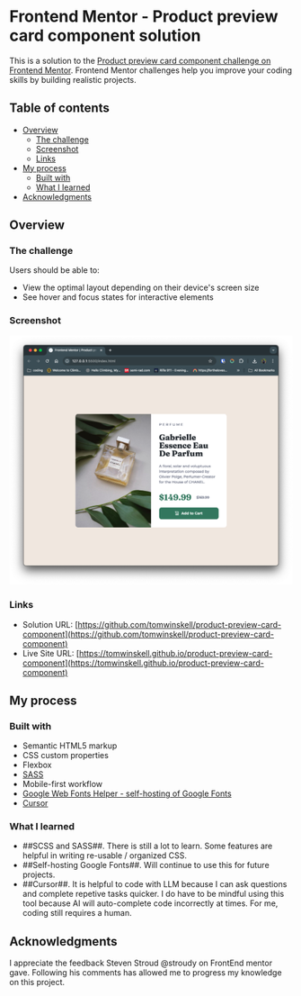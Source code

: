 # Frontend Mentor - Product preview card component solution

This is a solution to the [Product preview card component challenge on Frontend Mentor](https://www.frontendmentor.io/challenges/product-preview-card-component-GO7UmttRfa). Frontend Mentor challenges help you improve your coding skills by building realistic projects.

## Table of contents

- [Overview](#overview)
  - [The challenge](#the-challenge)
  - [Screenshot](#screenshot)
  - [Links](#links)
- [My process](#my-process)
  - [Built with](#built-with)
  - [What I learned](#what-i-learned)
- [Acknowledgments](#acknowledgments)

## Overview

### The challenge

Users should be able to:

- View the optimal layout depending on their device's screen size
- See hover and focus states for interactive elements

### Screenshot

![Screenshot 2024-09-26.png](https://raw.githubusercontent.com/tomwinskell/product-preview-card-component/refs/heads/main/Screenshot%202024-09-26.png)

### Links

- Solution URL: [https://github.com/tomwinskell/product-preview-card-component](https://github.com/tomwinskell/product-preview-card-component)
- Live Site URL: [https://tomwinskell.github.io/product-preview-card-component](https://tomwinskell.github.io/product-preview-card-component)

## My process

### Built with

- Semantic HTML5 markup
- CSS custom properties
- Flexbox
- [SASS](https://sass-lang.com/)
- Mobile-first workflow
- [Google Web Fonts Helper - self-hosting of Google Fonts](https://gwfh.mranftl.com/fonts)
- [Cursor](https://www.cursor.com/)

### What I learned

- ##SCSS and SASS##. There is still a lot to learn. Some features are helpful in writing re-usable / organized CSS.
- ##Self-hosting Google Fonts##. Will continue to use this for future projects.
- ##Cursor##. It is helpful to code with LLM because I can ask questions and complete repetive tasks quicker. I do have to be mindful using this tool because AI will auto-complete code incorrectly at times. For me, coding still requires a human.

## Acknowledgments

I appreciate the feedback Steven Stroud @stroudy on FrontEnd mentor gave. Following his comments has allowed me to progress my knowledge on this project.
